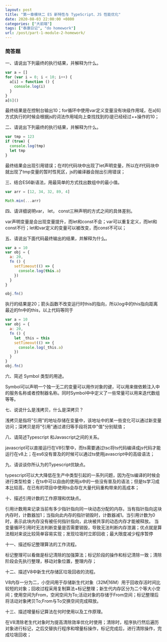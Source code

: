 ```yaml
---
layout: post
title: "第一章模块二 ES 新特性与 TypeScript、JS 性能优化"
date: 2020-08-03 22:00:00 +0800
categories: ["大前端"]
tags: ["泰康日记", "do homework"]
url: /post/part-1-module-2-homework/
---
```


### 简答题

一、请说出下列最终的执行结果，并解释为什么。

```js
var a = []
for (var i = 0; i < 10; i++) {
  a[i] = function () {
    console.log(i)
  }
}
a[6]()
```

最终结果是在控制台输出10；for循环中使用var定义变量没有块级作用域，在a\[6\]方式执行的时候会根据js的词法作用域向上查找找到的i是已经经过++操作的10；

二、请说出下列最终的执行结果，并解释为什么。

```js
var tmp = 123
if (true) {
  console.log(tmp)
  let tmp
}
```

最终结果会出现引用错误；在if的代码块中出现了let声明变量，所以在if代码块中就出现了tmp变量的暂时性死区，js的编译器会抛出引用错误；

三、结合ES6新语法，用最简单的方式找出数组中的最小值。

```js
var arr = [12, 34, 32, 89, 4]
```

```js
Math.min(...arr)
```

四、请详细说明var， let， const三种声明的方式之间的具体差别。

var声明变量是会出现变量提升，而let和const不会；var可以重复定义，而let和const不行；let和var定义的变量可以被改变，而const不可以；

五、请说出下面代码最终输出的结果，并解释为什么。

```js
var a = 10
var obj = {
  a: 20,
  fn () {
    setTimeout(() => {
      console.log(this.a)
    })
  }
}

obj.fn()
```

执行的结果是20；箭头函数不改变运行时this的指向，所以log中的this指向距离最近的fn中的this，以上代码等同于

```js
var a = 10
var obj = {
  a: 20,
  fn () {
    let _this = this
    setTimeout(() => {
      console.log(_this.a)
    })
  }
}
obj.fn()
```

六、简述 Symbol 类型的用途。

Symbol可以声明一个独一无二的变量可以用作对象的键，可以用来做依赖注入中的服务名称或者控制器名称。同时Symbol中中定义了一些常量可以用来迭代数组等等。

七、说说什么是浅拷贝，什么是深拷贝？

浅拷贝是指将"引用"的地址存储在变量中，该地址中的某一些变化可以通过新变量访问；深拷贝是将"引用"通过递归等手段将其中"值"分别赋值；

八、请简述Typescript 和Javascript之间的关系。

javascript可以直接运行在V8引擎中，而ts需要通过tsc将ts代码编译成js代码才能运行在v8上；在es6没有普及的时候可以通过ts使用javascript中的高级语法；

九、请谈谈你所认为的Typescript优缺点。

typescript可以大大降低在生产中类型引起的一系列问题，因为在ts编译的时候会进行类型检查；在ts中可以自由的使用js中的一些没有普及的语法；但是ts学习成本比较高，在已有的项目中使用ts会存在大量代码重构带来的高成本；

十、描述引用计数的工作原理和优缺点。

引用计数用来记录当前有多少指针指向同一块动态分配的内存。当有指针指向这块内存时，计数器加1；当指向此内存的指针销毁时，计数器减1。当引用计数为0时，表示此块内存没有被任何指针指向，此块被共享的动态内存才能被释放。
当变量循环引用时无法判断变量是否需要销毁，导致无法判断内存泄漏；优点就是算法相对来说比较简单容易实现；发现垃圾时立即回收；最大限度减少程序暂停

十一、描述标记整理算法的工作流程。

标记整理可以看做是标记清除的加强算法；标记阶段的操作和标记清除一致；清除阶段会先执行整理，移动对象位置，整理内存；

十二、描述V8中新生代存储区垃圾回收的流程。

V8内存一分为二，小空间用于存储新生代对象（32M\|16M）用于回收存活时间比较短的对象；回收过程采用复制算法+标记整理；新生代内存区分为二个等大小空间；使用空间为From，空闲空间为To;活动对象的存储于From空间；标记整理后将活动对象拷贝To;From与To交换空间完成释放。

十三、描述增量标记算法在何时使用以及工作原理。

在V8清除老生代对象时为提高清除效率优化时使用；清除时，程序执行然后遍历对象进行标记，之后交替执行程序和增量标操作，标记完成后，进行清除操作，完成垃圾回收；
